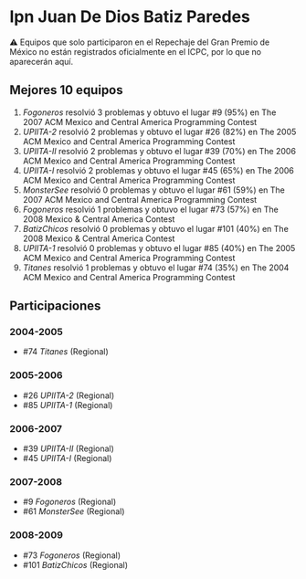 # Ipn Juan De Dios Batiz Paredes

:warning: Equipos que solo participaron en el Repechaje del Gran Premio de México no están registrados oficialmente en el ICPC, por lo que no aparecerán aquí.

## Mejores 10 equipos

1. _Fogoneros_ resolvió 3 problemas y obtuvo el lugar #9 (95%) en The 2007 ACM Mexico and Central America Programming Contest
1. _UPIITA-2_ resolvió 2 problemas y obtuvo el lugar #26 (82%) en The 2005 ACM Mexico and Central America Programming Contest
1. _UPIITA-II_ resolvió 2 problemas y obtuvo el lugar #39 (70%) en The 2006 ACM Mexico and Central America Programming Contest
1. _UPIITA-I_ resolvió 2 problemas y obtuvo el lugar #45 (65%) en The 2006 ACM Mexico and Central America Programming Contest
1. _MonsterSee_ resolvió 0 problemas y obtuvo el lugar #61 (59%) en The 2007 ACM Mexico and Central America Programming Contest
1. _Fogoneros_ resolvió 1 problemas y obtuvo el lugar #73 (57%) en The 2008 Mexico & Central America Contest
1. _BatizChicos_ resolvió 0 problemas y obtuvo el lugar #101 (40%) en The 2008 Mexico & Central America Contest
1. _UPIITA-1_ resolvió 0 problemas y obtuvo el lugar #85 (40%) en The 2005 ACM Mexico and Central America Programming Contest
1. _Titanes_ resolvió 1 problemas y obtuvo el lugar #74 (35%) en The 2004 ACM Mexico and Central America Programming Contest

## Participaciones

### 2004-2005

- #74 _Titanes_ (Regional)

### 2005-2006

- #26 _UPIITA-2_ (Regional)
- #85 _UPIITA-1_ (Regional)

### 2006-2007

- #39 _UPIITA-II_ (Regional)
- #45 _UPIITA-I_ (Regional)

### 2007-2008

- #9 _Fogoneros_ (Regional)
- #61 _MonsterSee_ (Regional)

### 2008-2009

- #73 _Fogoneros_ (Regional)
- #101 _BatizChicos_ (Regional)



